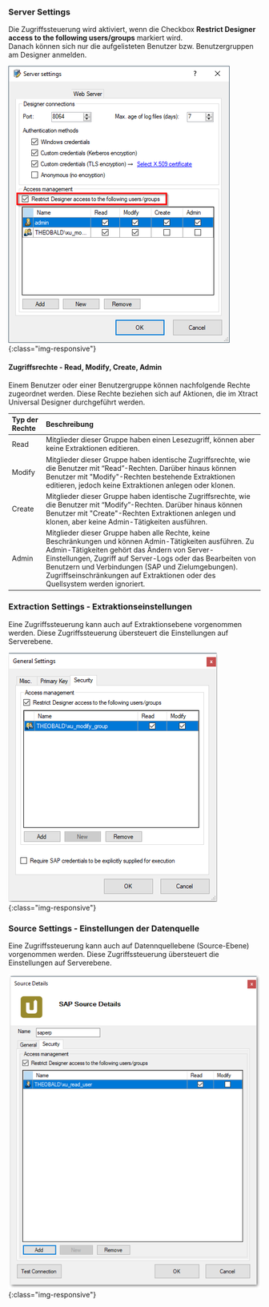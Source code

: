 ### Server Settings
Die Zugriffssteuerung wird aktiviert, wenn die Checkbox **Restrict Designer access to the following users/groups** markiert wird.<br>
Danach können sich nur die aufgelisteten Benutzer bzw. Benutzergruppen am Designer anmelden.

![Server-Settings_](/img/content/Server-Settings_.png){:class="img-responsive"}


#### Zugriffsrechte - Read, Modify, Create, Admin

Einem Benutzer oder einer Benutzergruppe können nachfolgende Rechte zugeordnet werden. Diese Rechte beziehen sich auf Aktionen, die im Xtract Universal Designer durchgeführt werden. 

| Typ der Rechte | Beschreibung |
| :------ |:--- | 
| Read | Mitglieder dieser Gruppe haben einen Lesezugriff, können aber keine Extraktionen editieren.|
| Modify | Mitglieder dieser Gruppe haben identische Zugriffsrechte, wie die Benutzer mit “Read”-Rechten. Darüber hinaus können Benutzer mit "Modify"-Rechten bestehende Extraktionen editieren, jedoch keine Extraktionen anlegen oder klonen.|
|Create| Mitglieder dieser Gruppe haben identische Zugriffsrechte, wie die Benutzer mit “Modify”-Rechten. Darüber hinaus können Benutzer mit "Create"-Rechten Extraktionen anlegen und klonen, aber keine Admin-Tätigkeiten ausführen.|
|Admin|Mitglieder dieser Gruppe haben alle Rechte, keine Beschränkungen und können Admin-Tätigkeiten ausführen. Zu Admin-Tätigkeiten gehört das Ändern von Server-Einstellungen, Zugriff auf Server-Logs oder das Bearbeiten von Benutzern und Verbindungen (SAP und Zielumgebungen). Zugriffseinschränkungen auf Extraktionen oder des Quellsystem werden ignoriert.|


### Extraction Settings - Extraktionseinstellungen
Eine Zugriffssteuerung kann auch auf Extraktionsebene vorgenommen werden. Diese Zugriffssteuerung übersteuert die Einstellungen auf Serverebene.

![Server-Settings_](/img/content/XU_Extraction_Security.png){:class="img-responsive"}

### Source Settings - Einstellungen der Datenquelle
Eine Zugriffssteuerung kann auch auf Datennquellebene (Source-Ebene) vorgenommen werden. Diese Zugriffssteuerung übersteuert die Einstellungen auf Serverebene.

![Server-Settings_](/img/content/XU_Extraction_Security2.png){:class="img-responsive"}


